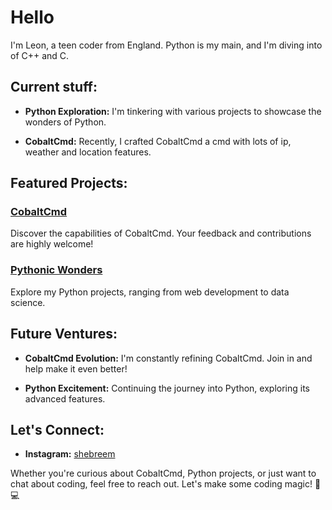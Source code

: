 # Hello 

I'm Leon, a teen coder from England. Python is my main, and I'm diving into of C++ and C.

## Current stuff:

- **Python Exploration:** I'm tinkering with various projects to showcase the wonders of Python.

- **CobaltCmd:** Recently, I crafted CobaltCmd a cmd with lots of ip, weather and location features.

## Featured Projects:

### [CobaltCmd](link-to-repo)
Discover the capabilities of CobaltCmd. Your feedback and contributions are highly welcome!

### [Pythonic Wonders](link-to-repo)
Explore my Python projects, ranging from web development to data science.

## Future Ventures:

- **CobaltCmd Evolution:** I'm constantly refining CobaltCmd. Join in and help make it even better!

- **Python Excitement:** Continuing the journey into Python, exploring its advanced features.

## Let's Connect:

- **Instagram:** [shebreem](instagram.com/shebreem)

Whether you're curious about CobaltCmd, Python projects, or just want to chat about coding, feel free to reach out. Let's make some coding magic! 🚀💻

